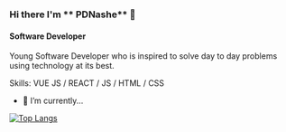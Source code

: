### Hi there I'm ** PDNashe** 👋

#### Software Developer
Young Software Developer who is inspired to solve day to day problems using technology at its best.

Skills: VUE JS / REACT / JS / HTML / CSS

- 🔭 I’m currently...

[![Top Langs](https://github-readme-stats.vercel.app/api/top-langs/?username=dox)](https://github.com/anuraghazra/github-readme-stats)



<!--
**PDNashe/PDNashe** is a ✨ _special_ ✨ repository because its `README.md` (this file) appears on your GitHub profile.



- 🔭 I’m currently working on ...
- 🌱 I’m currently learning ...
- 👯 I’m looking to collaborate on ...
- 🤔 I’m looking for help with ...
- 💬 Ask me about ...
- 📫 How to reach me: ...
- 😄 Pronouns: ...
- ⚡ Fun fact: ...
-->
